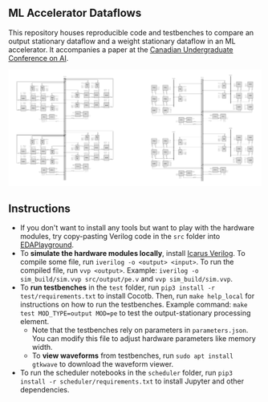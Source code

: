 ## ML Accelerator Dataflows

This repository houses reproducible code and testbenches to compare an output
stationary dataflow and a weight stationary dataflow in an ML accelerator. It
accompanies a paper at the [Canadian Undergraduate Conference on AI](https://cucai.ca/).

![The two different architectures](./preview/Overview.png)

## Instructions
- If you don't want to install any tools but want to play with the hardware modules, try copy-pasting Verilog code in the `src` folder into [EDAPlayground](https://www.edaplayground.com/).
- To **simulate the hardware modules locally**, install [Icarus Verilog](https://steveicarus.github.io/iverilog/usage/installation.html). To compile some file, run `iverilog -o <output> <input>`. To run the compiled file, run `vvp <output>`. Example: `iverilog -o sim_build/sim.vvp src/output/pe.v` and `vvp sim_build/sim.vvp`.
- To **run testbenches** in the `test` folder, run `pip3 install -r test/requirements.txt` to install Cocotb. Then, run `make help_local` for instructions on how to run the testbenches. Example command: `make test MOD_TYPE=output MOD=pe` to test the output-stationary processing element.
  - Note that the testbenches rely on parameters in `parameters.json`. You can modify this file to adjust hardware parameters like memory width.
  - To **view waveforms** from testbenches, run `sudo apt install gtkwave` to download the waveform viewer.
- To run the scheduler notebooks in the `scheduler` folder, run `pip3 install -r scheduler/requirements.txt` to install Jupyter and other dependencies.